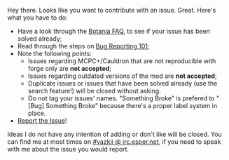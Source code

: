 Hey there. Looks like you want to contribute with an issue. Great. Here's what you have to do:
* Have a look through the [Botania FAQ](http://vazkii.us/mod/Botania/faq.php), to see if your issue has been solved already;
* Read through the steps on [Bug Reporting 101](http://vazkii.us/br101/);
* Note the following points:
  * Issues regarding MCPC+/Cauldron that are not reproducible with forge only are **not accepted**;
  * Issues regarding outdated versions of the mod are **not accepted**;
  * Duplicate issues or issues that have been solved already (use the search feature!) will be closed without asking.
  * Do not tag your issues' names. "Something Broke" is prefered to "[Bug] Something Broke"  because there's a proper label system in place.
* [Report the Issue](https://github.com/Vazkii/Botania/issues)!

Ideas I do not have any intention of adding or don't like will be closed.
You can find me at most times on [#vazkii @ irc.esper.net](http://webchat.esper.net/?channels=vazkii), if you need to speak with me about the issue you would report.
